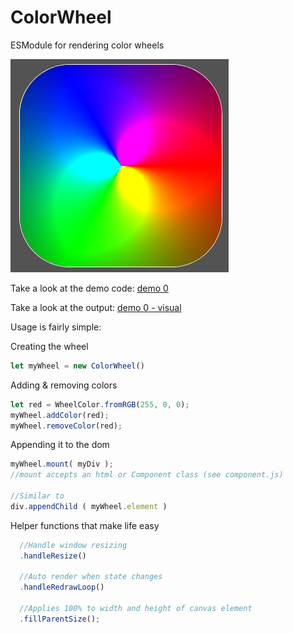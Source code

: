 # ColorWheel
ESModule for rendering color wheels

![demo 0 - image](./example.png)

Take a look at the demo code:
[demo 0](./index.js)

Take a look at the output:
[demo 0 - visual](https://repcomm.github.io/colorwheel)

Usage is fairly simple:

Creating the wheel
```javascript
let myWheel = new ColorWheel()
```

Adding & removing colors
```javascript
let red = WheelColor.fromRGB(255, 0, 0);
myWheel.addColor(red);
myWheel.removeColor(red);
```

Appending it to the dom
```javascript
myWheel.mount( myDiv );
//mount accepts an html or Component class (see component.js)

//Similar to
div.appendChild ( myWheel.element )
```

Helper functions that make life easy
```javascript
  //Handle window resizing
  .handleResize()

  //Auto render when state changes
  .handleRedrawLoop()

  //Applies 100% to width and height of canvas element
  .fillParentSize();
```
